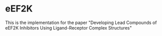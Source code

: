 # eEF2K
This is the implementation for the paper "Developing Lead Compounds of eEF2K Inhibitors Using Ligand-Receptor Complex Structures"

